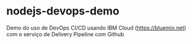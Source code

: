 # nodejs-devops-demo
Demo do uso de DevOps CI/CD usando IBM Cloud (https://bluemix.net) com o serviço de Delivery Pipeline com Github
